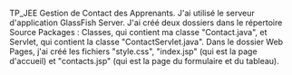  TP_JEE
Gestion de Contact des Apprenants.
J'ai utilisé le serveur d'application GlassFish Server. 
J'ai créé deux dossiers dans le répertoire Source Packages : Classes, qui contient ma classe "Contact.java", et Servlet, qui contient la classe "ContactServlet.java". 
Dans le dossier Web Pages, j'ai créé les fichiers "style.css", "index.jsp" (qui est la page d'accueil) et "contacts.jsp" (qui est la page du formulaire et du tableau).
